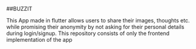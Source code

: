 ##BUZZIT

This App made in flutter allows users to share their images, thoughts etc. while promising their anonymity by not asking for their personal details during login/signup.
This repository consists of only the frontend implementation of the app

